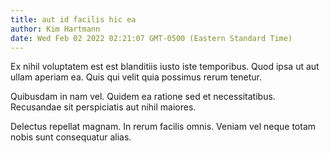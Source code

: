 ```yaml
---
title: aut id facilis hic ea
author: Kim Hartmann
date: Wed Feb 02 2022 02:21:07 GMT-0500 (Eastern Standard Time)
---
```

Ex nihil voluptatem est est blanditiis iusto iste temporibus. Quod ipsa ut aut ullam aperiam ea. Quis qui velit quia possimus rerum tenetur.

 Quibusdam in nam vel. Quidem ea ratione sed et necessitatibus. Recusandae sit perspiciatis aut nihil maiores.

 Delectus repellat magnam. In rerum facilis omnis. Veniam vel neque totam nobis sunt consequatur alias.